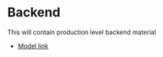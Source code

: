 # Backend

This will contain production level backend material

- [Model link](https://app.eraser.io/workspace/YtPqZ1VogxGy1jzIDkzj)
